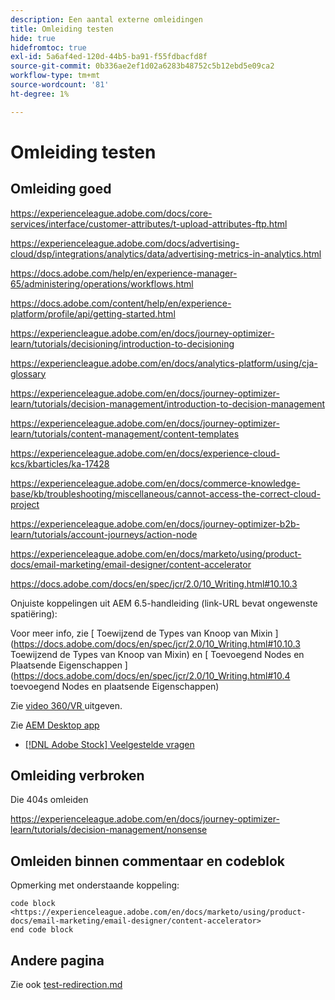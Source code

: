 ```yaml
---
description: Een aantal externe omleidingen
title: Omleiding testen
hide: true
hidefromtoc: true
exl-id: 5a6af4ed-120d-44b5-ba91-f55fdbacfd8f
source-git-commit: 0b336ae2ef1d02a6283b48752c5b12ebd5e09ca2
workflow-type: tm+mt
source-wordcount: '81'
ht-degree: 1%

---
```


# Omleiding testen

## Omleiding goed

<https://experienceleague.adobe.com/docs/core-services/interface/customer-attributes/t-upload-attributes-ftp.html>

<https://experienceleague.adobe.com/docs/advertising-cloud/dsp/integrations/analytics/data/advertising-metrics-in-analytics.html>

<https://docs.adobe.com/help/en/experience-manager-65/administering/operations/workflows.html>

<https://docs.adobe.com/content/help/en/experience-platform/profile/api/getting-started.html>

<!--
<https://marketing.adobe.com/resources/help/en_US/reference/regional-data-collection.html>
-->

<https://experiencleague.adobe.com/en/docs/journey-optimizer-learn/tutorials/decisioning/introduction-to-decisioning>

<https://experiencleague.adobe.com/en/docs/analytics-platform/using/cja-glossary>

<https://experienceleague.adobe.com/en/docs/journey-optimizer-learn/tutorials/decision-management/introduction-to-decision-management>

<https://experienceleague.adobe.com/en/docs/journey-optimizer-learn/tutorials/content-management/content-templates>

<https://experienceleague.adobe.com/en/docs/experience-cloud-kcs/kbarticles/ka-17428>

<https://experienceleague.adobe.com/en/docs/commerce-knowledge-base/kb/troubleshooting/miscellaneous/cannot-access-the-correct-cloud-project>

<https://experienceleague.adobe.com/en/docs/journey-optimizer-b2b-learn/tutorials/account-journeys/action-node>

<https://experienceleague.adobe.com/en/docs/marketo/using/product-docs/email-marketing/email-designer/content-accelerator>

<https://docs.adobe.com/docs/en/spec/jcr/2.0/10_Writing.html#10.10.3>

Onjuiste koppelingen uit AEM 6.5-handleiding (link-URL bevat ongewenste spatiëring):

Voor meer info, zie [ Toewijzend de Types van Knoop van Mixin ] (https://docs.adobe.com/docs/en/spec/jcr/2.0/10_Writing.html#10.10.3 Toewijzend de Types van Knoop van Mixin) en [ Toevoegend Nodes en Plaatsende Eigenschappen ] (https://docs.adobe.com/docs/en/spec/jcr/2.0/10_Writing.html#10.4 toevoegend Nodes en plaatsende Eigenschappen)

Zie [ video 360/VR ](https://helpx.adobe.com/premiere-pro/how-to/edit-360-vr-video.html) uitgeven.

Zie [ AEM Desktop app ](https://helpx.adobe.com/experience-manager/desktop-app/aem-desktop-app.html)

* [[!DNL Adobe Stock] Veelgestelde vragen](https://helpx.adobe.com/stock/faq.html)

## Omleiding verbroken

Die 404s omleiden

<https://experienceleague.adobe.com/en/docs/journey-optimizer-learn/tutorials/decision-management/nonsense>

## Omleiden binnen commentaar en codeblok

Opmerking met onderstaande koppeling:

<!--
<https://experienceleague.adobe.com/en/docs/marketo/using/product-docs/email-marketing/email-designer/content-accelerator>
-->

```
code block
<https://experienceleague.adobe.com/en/docs/marketo/using/product-docs/email-marketing/email-designer/content-accelerator>
end code block
```

## Andere pagina

Zie ook [ test-redirection.md ](test-redirection.md)

